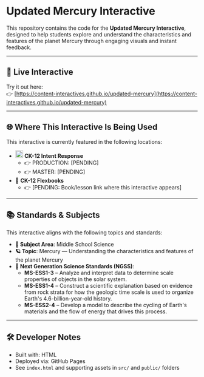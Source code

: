 # Updated Mercury Interactive

This repository contains the code for the **Updated Mercury Interactive**, designed to help students explore and understand the characteristics and features of the planet Mercury through engaging visuals and instant feedback.

---

## 🔗 Live Interactive

Try it out here:  
👉 [https://content-interactives.github.io/updated-mercury](https://content-interactives.github.io/updated-mercury)

---

## 🌐 Where This Interactive Is Being Used

This interactive is currently featured in the following locations:

- <img width="20" height="20" alt="image" src="https://github.com/user-attachments/assets/5d12571f-8e12-4441-98ab-c0bc94069a96" /> **CK-12 Intent Response**  
  - 👉 PRODUCTION: [PENDING]  
  - 👉 MASTER: [PENDING]
- 📘 **CK-12 Flexbooks**  
  - 👉 [PENDING: Book/lesson link where this interactive appears]

---

## 📚 Standards & Subjects

This interactive aligns with the following topics and standards:

- **📂 Subject Area**: Middle School Science  
- **🪐 Topic**: Mercury — Understanding the characteristics and features of the planet Mercury  
- **📏 Next Generation Science Standards (NGSS)**:  
  - **MS-ESS1-3** – Analyze and interpret data to determine scale properties of objects in the solar system.  
  - **MS-ESS1-4** – Construct a scientific explanation based on evidence from rock strata for how the geologic time scale is used to organize Earth's 4.6-billion-year-old history.  
  - **MS-ESS2-4** – Develop a model to describe the cycling of Earth's materials and the flow of energy that drives this process.

---

## 🛠️ Developer Notes

- Built with: HTML  
- Deployed via: GitHub Pages  
- See `index.html` and supporting assets in `src/` and `public/` folders
